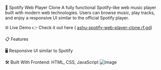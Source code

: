 🎵 Spotify Web Player Clone
A fully functional Spotify-like web music player built with modern web technologies. Users can browse music, play tracks, and enjoy a responsive UI similar to the official Spotify player.

🌐 Live Demo
👉 Check it out here
( [ashu-spotify-web-player-clone.rf.gd](https://ashu-spotify.rf.gd/))

📋 Features

🖥️ Responsive UI similar to Spotify

🛠️ Built With
Frontend: HTML, CSS, JavaScript
![image](https://github.com/user-attachments/assets/136dcd75-24b3-4826-b6f6-88d7598a598c)

